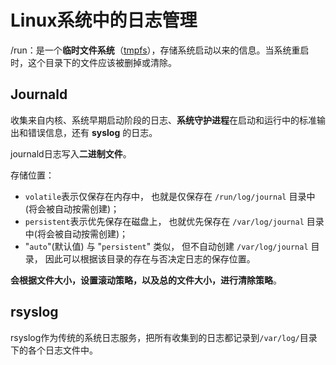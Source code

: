 # Linux系统中的日志管理

/run：是一个**临时文件系统**（[tmpfs](./ramdisk.md)），存储系统启动以来的信息。当系统重启时，这个目录下的文件应该被删掉或清除。



## Journald

收集来自内核、系统早期启动阶段的日志、**系统守护进程**在启动和运行中的标准输出和错误信息，还有 **syslog** 的日志。

journald日志写入**二进制文件**。

存储位置：

- `volatile`表示仅保存在内存中， 也就是仅保存在 `/run/log/journal` 目录中(将会被自动按需创建)；
-  `persistent`表示优先保存在磁盘上， 也就优先保存在 `/var/log/journal` 目录中(将会被自动按需创建)；
- "`auto`"(默认值) 与 "`persistent`" 类似， 但不自动创建 `/var/log/journal` 目录， 因此可以根据该目录的存在与否决定日志的保存位置。



**会根据文件大小，设置滚动策略，以及总的文件大小，进行清除策略**。



## rsyslog 

rsyslog作为传统的系统日志服务，把所有收集到的日志都记录到`/var/log/`目录下的各个日志文件中。
